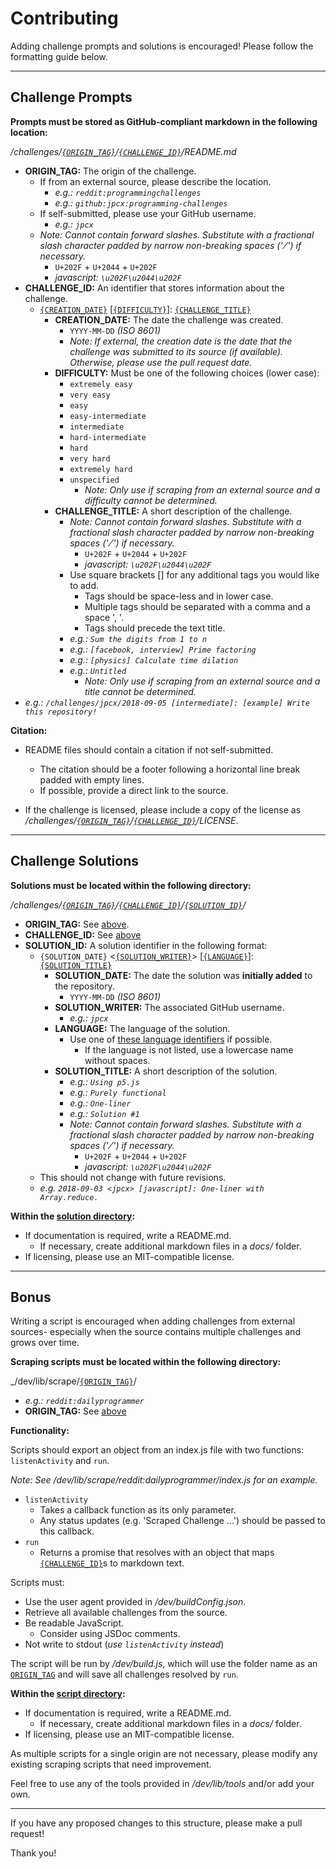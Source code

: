 # Contributing

Adding challenge prompts and solutions is encouraged! Please follow the formatting guide below.

---

## Challenge Prompts

__Prompts must be stored as GitHub-compliant markdown in the following location:__

<a name=challenge-prompt></a>_/challenges/[`{ORIGIN_TAG}`](#origin-tag)/[`{CHALLENGE_ID}`](#challenge-id)/README.md_

+ <a name=origin-tag></a>__ORIGIN_TAG:__ The origin of the challenge.
  + If from an external source, please describe the location.
    + _e.g.: `reddit:programmingchallenges`_
    + _e.g.: `github:jpcx:programming-challenges`_
  + If self-submitted, please use your GitHub username.
    + _e.g.: `jpcx`_
  + _Note: Cannot contain forward slashes. Substitute with a fractional slash character padded by narrow non-breaking spaces (' ⁄ ') if necessary._
    + `U+202F` + `U+2044` + `U+202F`
    + _javascript: `\u202F\u2044\u202F`_
+ <a name=challenge-id></a>__CHALLENGE_ID:__ An identifier that stores information about the challenge.
  + [`{CREATION_DATE}`](#creation-date) [[`{DIFFICULTY}`](#difficulty)]: [`{CHALLENGE_TITLE}`](#challenge-title)
    + <a name=creation-date></a>__CREATION_DATE:__ The date the challenge was created.
      + `YYYY-MM-DD` _(ISO 8601)_
      + _Note: If external, the creation date is the date that the challenge was submitted to its source (if available). Otherwise, please use the pull request date._
    + <a name=difficulty></a>__DIFFICULTY:__ Must be one of the following choices (lower case):
      + `extremely easy`
      + `very easy`
      + `easy`
      + `easy-intermediate`
      + `intermediate`
      + `hard-intermediate`
      + `hard`
      + `very hard`
      + `extremely hard`
      + `unspecified`
        + _Note: Only use if scraping from an external source and a difficulty cannot be determined._
    + <a name=challenge-title></a>__CHALLENGE_TITLE:__ A short description of the challenge.
      + _Note: Cannot contain forward slashes. Substitute with a fractional slash character padded by narrow non-breaking spaces (' ⁄ ') if necessary._
        + `U+202F` + `U+2044` + `U+202F`
        + _javascript: `\u202F\u2044\u202F`_
      + Use square brackets [] for any additional tags you would like to add.
        + Tags should be space-less and in lower case.
        + Multiple tags should be separated with a comma and a space ', '.
        + Tags should precede the text title.
      + _e.g.: `Sum the digits from 1 to n`_
      + _e.g.: `[facebook, interview] Prime factoring`_
      + _e.g.: `[physics] Calculate time dilation`_
      + _e.g.: `Untitled`_
        + _Note: Only use if scraping from an external source and a title cannot be determined._
+ _e.g.: `/challenges/jpcx/2018-09-05 [intermediate]: [example] Write this repository!`_

__Citation:__

+ README files should contain a citation if not self-submitted.
  + The citation should be a footer following a horizontal line break padded with empty lines.
  + If possible, provide a direct link to the source.
  
+ If the challenge is licensed, please include a copy of the license as _/challenges/[`{ORIGIN_TAG}`](#origin-tag)/[`{CHALLENGE_ID}`](#challenge-id)/LICENSE_.

---

## Challenge Solutions

__Solutions must be located within the following directory:__

<a name=solution-directory></a>_/challenges/[`{ORIGIN_TAG}`](#origin-tag)/[`{CHALLENGE_ID}`](#challenge-id)/[`{SOLUTION_ID}`](#solution-id)/_

+ __ORIGIN_TAG:__ See [above](#ORIGIN_TAG).
+ __CHALLENGE_ID:__ See [above](#CHALLENGE_ID)
+ __<a name=solution-id></a>SOLUTION_ID:__ A solution identifier in the following format:
  + `{SOLUTION_DATE}` <[`{SOLUTION_WRITER}`](#solution-writer)> [[`{LANGUAGE}`](#language)]: [`{SOLUTION_TITLE}`](solution-title)
    + __<a name=solution-date></a>SOLUTION_DATE:__ The date the solution was __initially added__ to the repository.
      + `YYYY-MM-DD` _(ISO 8601)_
    + __<a name=solution-writer></a>SOLUTION_WRITER:__ The associated GitHub username.
      + _e.g.: `jpcx`_
    + __<a name=language></a>LANGUAGE:__ The language of the solution.
      + Use one of [these language identifiers](https://code.visualstudio.com/docs/languages/identifiers#_known-language-identifiers) if possible.
        + If the language is not listed, use a lowercase name without spaces.
    + __<a name=solution-title></a>SOLUTION_TITLE:__ A short description of the solution.
      + _e.g.: `Using p5.js`_
      + _e.g.: `Purely functional`_
      + _e.g.: `One-liner`_
      + _e.g.: `Solution #1`_
      + _Note: Cannot contain forward slashes. Substitute with a fractional slash character padded by narrow non-breaking spaces (' ⁄ ') if necessary._
        + `U+202F` + `U+2044` + `U+202F`
        + _javascript: `\u202F\u2044\u202F`_
  + This should not change with future revisions.
  + _e.g. `2018-09-03 <jpcx> [javascript]: One-liner with Array.reduce.`_

__Within the [solution directory](#solution-directory):__

+ If documentation is required, write a README.md.
  + If necessary, create additional markdown files in a _docs/_ folder.
+ If licensing, please use an MIT-compatible license.

---

## Bonus

Writing a script is encouraged when adding challenges from external sources- especially when the source contains multiple challenges and grows over time.

__Scraping scripts must be located within the following directory:__

<a name=script-directory></a>_/dev/lib/scrape/[`{ORIGIN_TAG}`](origin-tag)/

+ _e.g.: `reddit:dailyprogrammer`_
+ __ORIGIN_TAG:__ See [above](#ORIGIN_TAG)

__Functionality:__

Scripts should export an object from an index.js file with two functions: `listenActivity` and `run`.

_Note: See /dev/lib/scrape/reddit:dailyprogrammer/index.js for an example._

+ `listenActivity`
  + Takes a callback function as its only parameter.
  + Any status updates (e.g. 'Scraped Challenge ...') should be passed to this callback.
+ `run`
  + Returns a promise that resolves with an object that maps [`{CHALLENGE_ID}`](#challenge-id)s to markdown text.

Scripts must:

+ Use the user agent provided in _/dev/buildConfig.json_.
+ Retrieve all available challenges from the source.
+ Be readable JavaScript.
  + Consider using JSDoc comments.
+ Not write to stdout (_use `listenActivity` instead_)

The script will be run by _/dev/build.js_, which will use the folder name as an [`ORIGIN_TAG`](#origin-tag) and will save all challenges resolved by `run`.

__Within the [script directory](#script-directory):__

+ If documentation is required, write a README.md.
  + If necessary, create additional markdown files in a _docs/_ folder.
+ If licensing, please use an MIT-compatible license.

As multiple scripts for a single origin are not necessary, please modify any existing scraping scripts that need improvement.

Feel free to use any of the tools provided in _/dev/lib/tools_ and/or add your own.

---

If you have any proposed changes to this structure, please make a pull request!

Thank you!